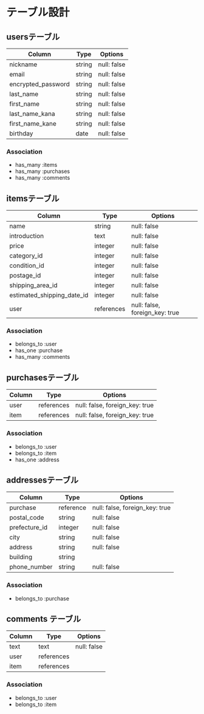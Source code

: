 # テーブル設計

## usersテーブル

|Column|Type|Options|
|------|----|-------|
| nickname           | string | null: false |
| email              | string | null: false |
| encrypted_password | string | null: false |
| last_name          | string | null: false |
| first_name         | string | null: false |
| last_name_kana     | string | null: false |
| first_name_kane    | string | null: false |
| birthday           | date   | null: false |

### Association

- has_many :items
- has_many :purchases
- has_many :comments


## itemsテーブル

|Column |Type |Options|
|------ |---- |-------|
| name                       | string     | null: false |
| introduction               | text       | null: false |
| price                      | integer    | null: false |
| category_id                | integer    | null: false |
| condition_id               | integer    | null: false |
| postage_id                 | integer    | null: false |
| shipping_area_id           | integer    | null: false |
| estimated_shipping_date_id | integer    | null: false |
| user                       | references | null: false, foreign_key: true|


### Association
- belongs_to :user
- has_one :purchase
- has_many :comments



## purchasesテーブル

|Column|Type|Options|
|------|----|-------|
| user | references | null: false, foreign_key: true |
| item | references | null: false, foreign_key: true |

### Association
- belongs_to :user
- belongs_to :item
- has_one :address



## addressesテーブル

|Column|Type|Options|
|------|----|-------|
| purchase      | reference | null: false, foreign_key: true |
| postal_code   | string    | null: false |
| prefecture_id | integer   | null: false |
| city          | string    | null: false |
| address       | string    | null: false |
| building      | string    |
| phone_number  | string    | null: false |


### Association
- belongs_to :purchase


## comments テーブル

| Column     | Type       | Options     |
| ------     | ---------- | ----------- |
| text       | text       | null: false |
| user       | references |
| item       | references | 

### Association

- belongs_to :user
- belongs_to :item